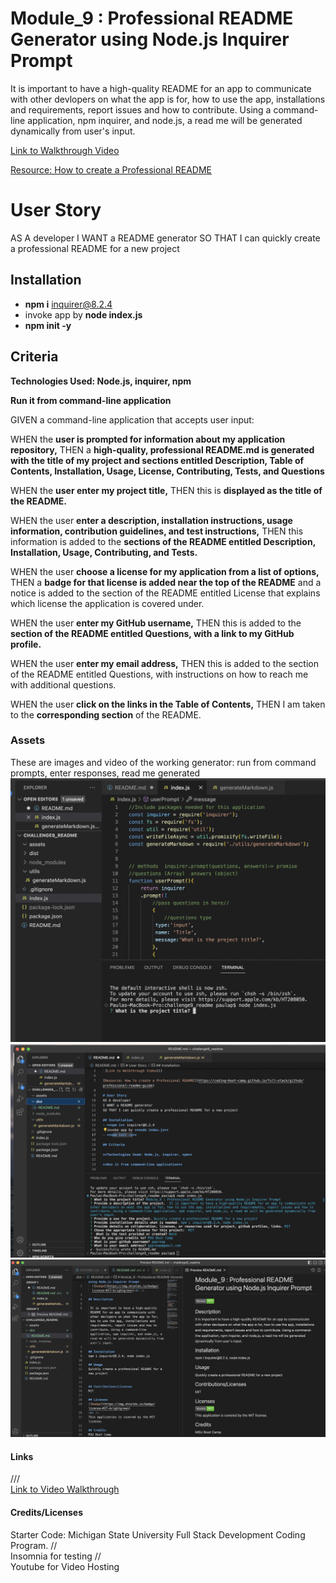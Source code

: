 # Module_9 : Professional README Generator using Node.js Inquirer Prompt
 It is important to have a high-quality README for an app to communicate with other devlopers on what the app is for, how to use the app, installations and requirements, report issues and how to contribute.
 Using a command-line application, npm inquirer, and node.js, a read me will be generated dynamically from user's input.

 [Link to Walkthrough Video](https://youtu.be/SWDCSN3_--8)

[Resource: How to create a Professional README](https://coding-boot-camp.github.io/full-stack/github/professional-readme-guide)

# User Story 
AS A developer
I WANT a README generator
SO THAT I can quickly create a professional README for a new project

## Installation
- **npm i** inquirer@8.2.4
- invoke app by **node index.js**
- **npm init -y**

## Criteria

**Technologies Used: Node.js, inquirer, npm**

**Run it from command-line application**

GIVEN a command-line application that accepts user input:

WHEN the **user is prompted for information about my application repository,**
THEN a **high-quality, professional README.md is generated with the title of my project and sections entitled Description, Table of Contents, Installation, Usage, License, Contributing, Tests, and Questions**

WHEN  the **user enter my project title,**
THEN this is **displayed as the title of the README.**

WHEN the user **enter a description, installation instructions, usage information, contribution guidelines, and test instructions,**
THEN this information is added to the **sections of the README entitled Description, Installation, Usage, Contributing, and Tests.**

WHEN the user **choose a license for my application from a list of options,**
THEN a **badge for that license is added near the top of the README** and a notice is added to the section of the README entitled License that explains which license the application is covered under.

WHEN the user **enter my GitHub username,**
THEN this is added to the **section of the README entitled Questions, with a link to my GitHub profile.**

WHEN the user **enter my email address,**
THEN this is added to the section of the README entitled Questions, with instructions on how to reach me with additional questions.

WHEN the user **click on the links in the Table of Contents,**
THEN I am taken to the **corresponding section** of the README.


### Assets
These are images and video of the working generator: run from command prompts, enter responses, read me generated
![Command Line](./assets/startnode.png)
![Questions](./assets/questions.png)
![Generated ReadMe](./assets/readmegen.png)

#### Links
[Github Repository]:(https://github.com/pppreap/challenge9_readme)
/// <br>
[Link to Video Walkthrough](https://youtu.be/SWDCSN3_--8)

#### Credits/Licenses
Starter Code: Michigan State University Full Stack Development Coding Program. //<br/>
Insomnia for testing  //<br/>
Youtube for Video Hosting

